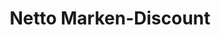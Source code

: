 ---
title: "Netto Marken-Discount"
url: /freital/netto-marken-discount-koernerstrasse/
shop: Supermarkt
---